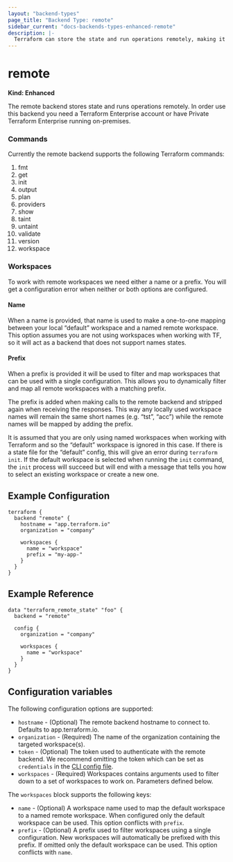 ```yaml
---
layout: "backend-types"
page_title: "Backend Type: remote"
sidebar_current: "docs-backends-types-enhanced-remote"
description: |-
  Terraform can store the state and run operations remotely, making it easier to version and work with in a team.
---
```


# remote

**Kind: Enhanced**

The remote backend stores state and runs operations remotely. In order
use this backend you need a Terraform Enterprise account or have Private
Terraform Enterprise running on-premises.

### Commands

Currently the remote backend supports the following Terraform commands:

 1.  fmt
 2.  get
 3.  init
 4.  output
 5.  plan
 6.  providers
 7.  show
 8.  taint
 9.  untaint
 10. validate
 11. version
 11. workspace

### Workspaces
To work with remote workspaces we need either a name or a prefix. You will
get a configuration error when neither or both options are configured.

#### Name
When a name is provided, that name is used to make a one-to-one mapping
between your local “default” workspace and a named remote workspace. This
option assumes you are not using workspaces when working with TF, so it
will act as a backend that does not support names states.

#### Prefix
When a prefix is provided it will be used to filter and map workspaces that
can be used with a single configuration. This allows you to dynamically
filter and map all remote workspaces with a matching prefix.

The prefix is added when making calls to the remote backend and stripped
again when receiving the responses. This way any locally used workspace
names will remain the same short names (e.g. “tst”, “acc”) while the remote
names will be mapped by adding the prefix.

It is assumed that you are only using named workspaces when working with
Terraform and so the “default” workspace is ignored in this case. If there
is a state file for the “default” config, this will give an error during
`terraform init`. If the default workspace is selected when running the
`init` command, the `init` process will succeed but will end with a message
that tells you how to select an existing workspace or create a new one.

## Example Configuration

```hcl
terraform {
  backend "remote" {
    hostname = "app.terraform.io"
    organization = "company"

    workspaces {
      name = "workspace"
      prefix = "my-app-"
    }
  }
}
```

## Example Reference

```hcl
data "terraform_remote_state" "foo" {
  backend = "remote"

  config {
    organization = "company"

    workspaces {
      name = "workspace"
    }
  }
}
```

## Configuration variables

The following configuration options are supported:

* `hostname` - (Optional) The remote backend hostname to connect to. Defaults
  to app.terraform.io.
* `organization` - (Required) The name of the organization containing the
  targeted workspace(s).
* `token` - (Optional) The token used to authenticate with the remote backend.
	We recommend omitting the token which can be set as `credentials` in the
  [CLI config file](/docs/commands/cli-config.html#credentials).
* `workspaces` - (Required) Workspaces contains arguments used to filter down
  to a set of workspaces to work on. Parameters defined below.

The `workspaces` block supports the following keys:
* `name` - (Optional) A workspace name used to map the default workspace to a
  named remote workspace. When configured only the default workspace can be
  used. This option conflicts with `prefix`.
* `prefix` - (Optional) A prefix used to filter workspaces using a single
  configuration. New workspaces will automatically be prefixed with this
  prefix. If omitted only the default workspace can be used. This option
  conflicts with `name`.
